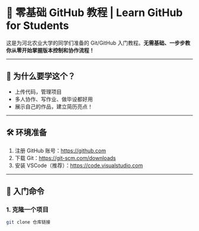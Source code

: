 # 📘 零基础 GitHub 教程 | Learn GitHub for Students

这是为河北农业大学的同学们准备的 Git/GitHub 入门教程。**无需基础、一步步教你从零开始掌握版本控制和协作流程！**

---

## 🎯 为什么要学这个？
- 上传代码，管理项目
- 多人协作、写作业、做毕设都好用
- 展示自己的作品，建立简历亮点！

---

## 🛠️ 环境准备
1. 注册 GitHub 账号：https://github.com
2. 下载 Git：https://git-scm.com/downloads
3. 安装 VSCode（推荐）：https://code.visualstudio.com

---

## 🚀 入门命令
### 1. 克隆一个项目
```bash
git clone 仓库链接